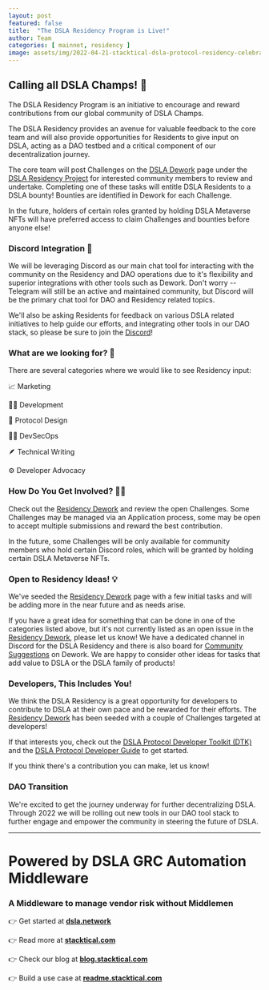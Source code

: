 ```yaml
---
layout: post
featured: false
title:  "The DSLA Residency Program is Live!"
author: Team
categories: [ mainnet, residency ]
image: assets/img/2022-04-21-stacktical-dsla-protocol-residency-celebration-blockchain-cryptocurrency-fintech-legaltech-insurtech-itsm-slm-sla-defi-nft.jpg
---
```


## Calling all DSLA Champs! 🥊

The DSLA Residency Program is an initiative to encourage and reward contributions from our global community of DSLA Champs.

The DSLA Residency provides an avenue for valuable feedback to the core team and will also provide opportunities for Residents to give input on DSLA, acting as a DAO testbed and a critical component of our decentralization journey.

The core team will post Challenges on the [DSLA Dework](https://app.dework.xyz/dsla/) page under the [DSLA Residency Project](https://app.dework.xyz/dsla/main-project-1926) for interested community members to review and undertake. Completing one of these tasks will entitle DSLA Residents to a DSLA bounty! Bounties are identified in Dework for each Challenge.

In the future, holders of certain roles granted by holding DSLA Metaverse NFTs will have preferred access to claim Challenges and bounties before anyone else!

### Discord Integration 🤖

We will be leveraging Discord as our main chat tool for interacting with the community on the Residency and DAO operations due to it's flexibility and superior integrations with other tools such as Dework. Don't worry -- Telegram will still be an active and maintained community, but Discord will be the primary chat tool for DAO and Residency related topics.

We'll also be asking Residents for feedback on various DSLA related initiatives to help guide our efforts, and integrating other tools in our DAO stack, so please be sure to join the [Discord](https://discord.gg/2XhwdRjFnn)!

### What are we looking for? 👀

There are several categories where we would like to see Residency input:

📈 Marketing

👩‍💻 Development

🧪 Protocol Design

👨‍💻 DevSecOps

🪶 Technical Writing

⚙️ Developer Advocacy

### How Do You Get Involved? 🙋‍♂️

Check out the [Residency Dework](https://app.dework.xyz/dsla/main-project-1926) and review the open Challenges. Some Challenges may be managed via an Application process, some may be open to accept multiple submissions and reward the best contribution.

In the future, some Challenges will be only available for community members who hold certain Discord roles, which will be granted by holding certain DSLA Metaverse NFTs.

### Open to Residency Ideas! 💡

We've seeded the [Residency Dework](https://app.dework.xyz/dsla/main-project-1926) page with a few initial tasks and will be adding more in the near future and as needs arise.

If you have a great idea for something that can be done in one of the categories listed above, but it's not currently listed as an open issue in the [Residency Dework](https://app.dework.xyz/dsla/main-project-1926), please let us know! We have a dedicated channel in Discord for the DSLA Residency and there is also board for [Community Suggestions](https://app.dework.xyz/dsla/main-project-1926/community) on Dework. We are happy to consider other ideas for tasks that add value to DSLA or the DSLA family of products!

### **Developers**, This Includes You!

We think the DSLA Residency is a great opportunity for developers to contribute to DSLA at their own pace and be rewarded for their efforts. The [Residency Dework](https://app.dework.xyz/dsla/main-project-1926) has been seeded with a couple of Challenges targeted at developers!

If that interests you, check out the [DSLA Protocol Developer Toolkit (DTK)](https://github.com/Stacktical/stacktical-dsla-developer-toolkit) and the [DSLA Protocol Developer Guide](https://readme.stacktical.com/developer-guide/) to get started.

If you think there's a contribution you can make, let us know!

### DAO Transition

We're excited to get the journey underway for further decentralizing DSLA. Through 2022 we will be rolling out new tools in our DAO tool stack to further engage and empower the community in steering the future of DSLA.

---

# Powered by DSLA GRC Automation Middleware

### A Middleware to manage vendor risk without Middlemen

👉 Get started at **[dsla.network](https://dsla.network)** 

👉 Read more at [**stacktical.com**](https://stacktical.com)

👉 Check our blog at [**blog.stacktical.com**](https://blog.stacktical.com)

👉 Build a use case at [**readme.stacktical.com**](https://readme.stacktical.com/developer-guide/)
